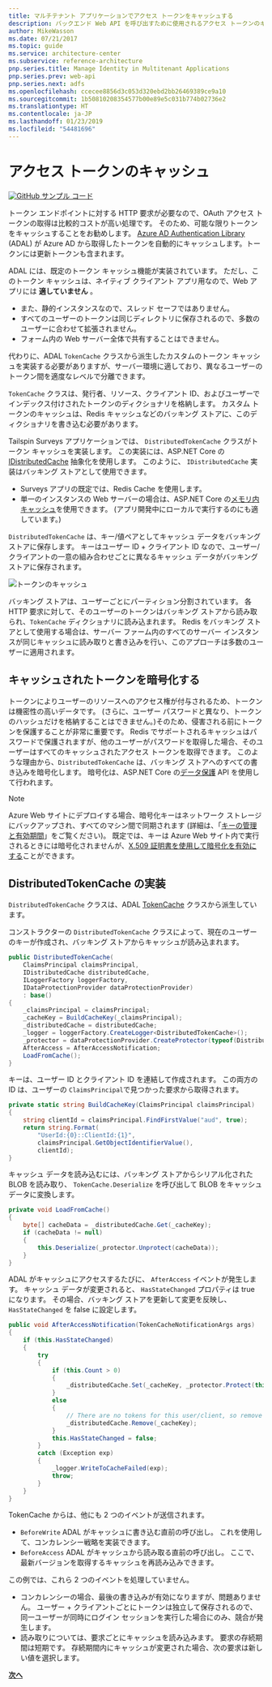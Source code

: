 ```yaml
---
title: マルチテナント アプリケーションでアクセス トークンをキャッシュする
description: バックエンド Web API を呼び出すために使用されるアクセス トークンのキャッシュ。
author: MikeWasson
ms.date: 07/21/2017
ms.topic: guide
ms.service: architecture-center
ms.subservice: reference-architecture
pnp.series.title: Manage Identity in Multitenant Applications
pnp.series.prev: web-api
pnp.series.next: adfs
ms.openlocfilehash: ccecee8856d3c053d320ebd2bb26469389ce9a10
ms.sourcegitcommit: 1b50810208354577b00e89e5c031b774b02736e2
ms.translationtype: HT
ms.contentlocale: ja-JP
ms.lasthandoff: 01/23/2019
ms.locfileid: "54481696"
---
```

# <a name="cache-access-tokens"></a>アクセス トークンのキャッシュ

[![GitHub](../_images/github.png) サンプル コード][sample application]

トークン エンドポイントに対する HTTP 要求が必要なので、OAuth アクセス トークンの取得は比較的コストが高い処理です。 そのため、可能な限りトークンをキャッシュすることをお勧めします。 [Azure AD Authentication Library][ADAL] (ADAL) が Azure AD から取得したトークンを自動的にキャッシュします。トークンには更新トークンも含まれます。

ADAL には、既定のトークン キャッシュ機能が実装されています。 ただし、このトークン キャッシュは、ネイティブ クライアント アプリ用なので、Web アプリには **適していません** 。

* また、静的インスタンスなので、スレッド セーフではありません。
* すべてのユーザーのトークンは同じディレクトリに保存されるので、多数のユーザーに合わせて拡張されません。
* フォーム内の Web サーバー全体で共有することはできません。

代わりに、ADAL `TokenCache` クラスから派生したカスタムのトークン キャッシュを実装する必要がありますが、サーバー環境に適しており、異なるユーザーのトークン間を適度なレベルで分離できます。

`TokenCache` クラスは、発行者、リソース、クライアント ID、およびユーザーでインデックス付けされたトークンのディクショナリを格納します。 カスタム トークンのキャッシュは、Redis キャッシュなどのバッキング ストアに、このディクショナリを書き込む必要があります。

Tailspin Surveys アプリケーションでは、 `DistributedTokenCache` クラスがトークン キャッシュを実装します。 この実装には、ASP.NET Core の [IDistributedCache][distributed-cache] 抽象化を使用します。 このように、 `IDistributedCache` 実装はバッキング ストアとして使用できます。

* Surveys アプリの既定では、Redis Cache を使用します。
* 単一のインスタンスの Web サーバーの場合は、ASP.NET Core の[メモリ内キャッシュ][in-memory-cache]を使用できます。 (アプリ開発中にローカルで実行するのにも適しています。)

`DistributedTokenCache` は、キー/値ペアとしてキャッシュ データをバッキング ストアに保存します。 キーはユーザー ID + クライアント ID なので、ユーザー/クライアントの一意の組み合わせごとに異なるキャッシュ データがバッキング ストアに保存されます。

![トークンのキャッシュ](./images/token-cache.png)

バッキング ストアは、ユーザーごとにパーティション分割されています。 各 HTTP 要求に対して、そのユーザーのトークンはバッキング ストアから読み取られ、`TokenCache` ディクショナリに読み込まれます。 Redis をバッキング ストアとして使用する場合は、サーバー ファーム内のすべてのサーバー インスタンスが同じキャッシュに読み取りと書き込みを行い、このアプローチは多数のユーザーに適用されます。

## <a name="encrypting-cached-tokens"></a>キャッシュされたトークンを暗号化する

トークンによりユーザーのリソースへのアクセス権が付与されるため、トークンは機密性の高いデータです。 (さらに、ユーザー パスワードと異なり、トークンのハッシュだけを格納することはできません。)そのため、侵害される前にトークンを保護することが非常に重要です。 Redis でサポートされるキャッシュはパスワードで保護されますが、他のユーザーがパスワードを取得した場合、そのユーザーはすべてのキャッシュされたアクセス トークンを取得できます。 このような理由から、`DistributedTokenCache` は、バッキング ストアへのすべての書き込みを暗号化します。 暗号化は、ASP.NET Core の[データ保護][data-protection] API を使用して行われます。

> [!NOTE]
> Azure Web サイトにデプロイする場合、暗号化キーはネットワーク ストレージにバックアップされ、すべてのマシン間で同期されます (詳細は、「[キーの管理と有効期間][key-management]」をご覧ください)。 既定では、キーは Azure Web サイト内で実行されるときには暗号化されませんが、[X.509 証明書を使用して暗号化を有効にする][x509-cert-encryption]ことができます。

## <a name="distributedtokencache-implementation"></a>DistributedTokenCache の実装

`DistributedTokenCache` クラスは、ADAL [TokenCache][tokencache-class] クラスから派生しています。

コンストラクターの `DistributedTokenCache` クラスによって、現在のユーザーのキーが作成され、バッキング ストアからキャッシュが読み込まれます。

```csharp
public DistributedTokenCache(
    ClaimsPrincipal claimsPrincipal,
    IDistributedCache distributedCache,
    ILoggerFactory loggerFactory,
    IDataProtectionProvider dataProtectionProvider)
    : base()
{
    _claimsPrincipal = claimsPrincipal;
    _cacheKey = BuildCacheKey(_claimsPrincipal);
    _distributedCache = distributedCache;
    _logger = loggerFactory.CreateLogger<DistributedTokenCache>();
    _protector = dataProtectionProvider.CreateProtector(typeof(DistributedTokenCache).FullName);
    AfterAccess = AfterAccessNotification;
    LoadFromCache();
}
```

キーは、ユーザー ID とクライアント ID を連結して作成されます。 この両方の ID は、ユーザーの `ClaimsPrincipal`で見つかった要求から取得されます。

```csharp
private static string BuildCacheKey(ClaimsPrincipal claimsPrincipal)
{
    string clientId = claimsPrincipal.FindFirstValue("aud", true);
    return string.Format(
        "UserId:{0}::ClientId:{1}",
        claimsPrincipal.GetObjectIdentifierValue(),
        clientId);
}
```

キャッシュ データを読み込むには、バッキング ストアからシリアル化された BLOB を読み取り、 `TokenCache.Deserialize` を呼び出して BLOB をキャッシュ データに変換します。

```csharp
private void LoadFromCache()
{
    byte[] cacheData = _distributedCache.Get(_cacheKey);
    if (cacheData != null)
    {
        this.Deserialize(_protector.Unprotect(cacheData));
    }
}
```

ADAL がキャッシュにアクセスするたびに、 `AfterAccess` イベントが発生します。 キャッシュ データが変更されると、 `HasStateChanged` プロパティは true になります。 その場合、バッキング ストアを更新して変更を反映し、 `HasStateChanged` を false に設定します。

```csharp
public void AfterAccessNotification(TokenCacheNotificationArgs args)
{
    if (this.HasStateChanged)
    {
        try
        {
            if (this.Count > 0)
            {
                _distributedCache.Set(_cacheKey, _protector.Protect(this.Serialize()));
            }
            else
            {
                // There are no tokens for this user/client, so remove the item from the cache.
                _distributedCache.Remove(_cacheKey);
            }
            this.HasStateChanged = false;
        }
        catch (Exception exp)
        {
            _logger.WriteToCacheFailed(exp);
            throw;
        }
    }
}
```

TokenCache からは、他にも 2 つのイベントが送信されます。

* `BeforeWrite` ADAL がキャッシュに書き込む直前の呼び出し。 これを使用して、コンカレンシー戦略を実装できます。
* `BeforeAccess` ADAL がキャッシュから読み取る直前の呼び出し。 ここで、最新バージョンを取得するキャッシュを再読み込みできます。

この例では、これら 2 つのイベントを処理していません。

* コンカレンシーの場合、最後の書き込みが有効になりますが、問題ありません。 ユーザー + クライアントごとにトークンは独立して保存されるので、同一ユーザーが同時にログイン セッションを実行した場合にのみ、競合が発生します。
* 読み取りについては、要求ごとにキャッシュを読み込みます。 要求の存続期間は短期です。 存続期間内にキャッシュが変更された場合、次の要求は新しい値を選択します。

[**次へ**][client-assertion]

<!-- links -->
[ADAL]: https://msdn.microsoft.com/library/azure/jj573266.aspx
[client-assertion]: ./client-assertion.md
[data-protection]: /aspnet/core/security/data-protection/
[distributed-cache]: /aspnet/core/performance/caching/distributed
[key-management]: /aspnet/core/security/data-protection/configuration/default-settings
[in-memory-cache]: /aspnet/core/performance/caching/memory
[tokencache-class]: https://msdn.microsoft.com/library/azure/microsoft.identitymodel.clients.activedirectory.tokencache.aspx
[x509-cert-encryption]: /aspnet/core/security/data-protection/implementation/key-encryption-at-rest#x509-certificate
[sample application]: https://github.com/mspnp/multitenant-saas-guidance
